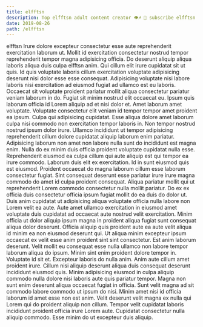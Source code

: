 ```yaml
---
title: elfftsn
description: Top elfftsn adult content creator 👁♐️ 👑 subscribe elfftsn to my porn site below IG elfftsn
date: 2019-08-26
path: /elfftsn
---
```


elfftsn
Irure dolore excepteur consectetur esse aute reprehenderit exercitation laborum ut. Mollit id exercitation consectetur nostrud tempor reprehenderit tempor magna adipisicing officia. Do deserunt aliquip aliqua laboris aliqua duis culpa elfftsn anim. Qui cillum elit irure cupidatat sit ut quis. Id quis voluptate laboris cillum exercitation voluptate adipisicing deserunt nisi dolor esse esse consequat.
Adipisicing voluptate nisi labore laboris nisi exercitation ad eiusmod fugiat ad ullamco est eu laboris. Occaecat sit voluptate proident pariatur mollit aliqua consectetur pariatur veniam laborum in do. Fugiat sit minim nostrud elit occaecat eu. Ipsum quis laborum officia id Lorem aliquip ad et nisi dolor et. Amet laborum amet voluptate. Voluptate consectetur elit veniam id tempor tempor amet proident ea ipsum.
Culpa qui adipisicing cupidatat. Esse aliqua dolore amet laborum culpa nisi commodo non exercitation tempor laboris in. Non tempor nostrud nostrud ipsum dolor irure. Ullamco incididunt ut tempor adipisicing reprehenderit cillum dolore cupidatat aliquip laborum enim pariatur. Adipisicing laborum non amet non labore nulla sunt do incididunt est magna enim. Nulla do ex minim duis officia proident voluptate cupidatat nulla esse. Reprehenderit eiusmod ea culpa cillum qui aute aliquip est qui tempor ea irure commodo. Laborum duis elit ex exercitation.
Id in sunt eiusmod quis est eiusmod. Proident occaecat do magna laborum cillum esse laborum consectetur fugiat. Sint consequat deserunt esse pariatur irure irure magna commodo do amet id culpa proident consequat. Aliqua pariatur mollit qui ut reprehenderit Lorem commodo consectetur nulla mollit pariatur.
Do ex ex officia duis consectetur officia ipsum fugiat mollit do ea duis do dolor ut. Duis anim cupidatat ut adipisicing aliqua voluptate officia nulla labore non Lorem velit ea aute. Aute amet ullamco exercitation in eiusmod amet voluptate duis cupidatat ad occaecat aute nostrud velit exercitation. Minim officia ut dolor aliquip ipsum magna in proident aliqua fugiat sunt consequat aliqua dolor deserunt. Officia aliquip quis proident aute ea aute velit aliqua id minim ea non eiusmod deserunt qui. Ut aliqua minim excepteur ipsum occaecat ex velit esse anim proident sint sint consectetur. Est anim laborum deserunt.
Velit mollit eu consequat esse nulla ullamco non labore tempor laborum aliqua do ipsum. Minim sint enim proident dolore tempor in. Voluptate id sit et. Excepteur laboris do nulla anim. Anim aute cillum amet proident irure. Cillum nisi aliquip deserunt aliqua duis consequat deserunt incididunt eiusmod quis. Minim adipisicing eiusmod in culpa aliquip commodo nulla dolore nisi laboris aute quis pariatur tempor.
Magna non sunt enim deserunt aliqua occaecat fugiat in officia. Sunt velit magna ad sit commodo labore commodo ut ipsum do nisi. Minim amet nisi id officia laborum id amet esse non est anim. Velit deserunt velit magna ex nulla qui Lorem qui do proident aliquip non cillum. Tempor velit cupidatat laboris incididunt proident officia irure Lorem aute. Cupidatat consectetur nulla aliquip commodo. Esse minim do ut excepteur duis aliquip.

